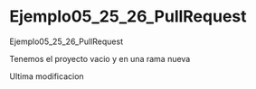 # Ejemplo05_25_26_PullRequest
Ejemplo05_25_26_PullRequest

Tenemos el proyecto vacio y en una rama nueva

Ultima modificacion